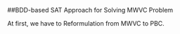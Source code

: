 ##BDD-based SAT Approach for Solving MWVC Problem

At first, we have to Reformulation from MWVC to PBC.
